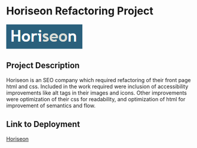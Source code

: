 # Horiseon Refactoring Project
![alt text](https://github.com/DrDano/Horiseon_Refactor_Challenge1/blob/b61c917e397d8bb8351bb3a3ff199f3dabf76616/Develop/assets/images/Horiseon.png?raw=true)

## Project Description

Horiseon is an SEO company which required refactoring of their front page html and css.
Included in the work required were inclusion of accessibility improvements like alt tags in their images and icons. Other improvements were optimization of their css for readability, and optimization of html for improvement of semantics and flow.

## Link to Deployment
[Horiseon](https://drdano.github.io/Horiseon_Refactor_Challenge1/)
